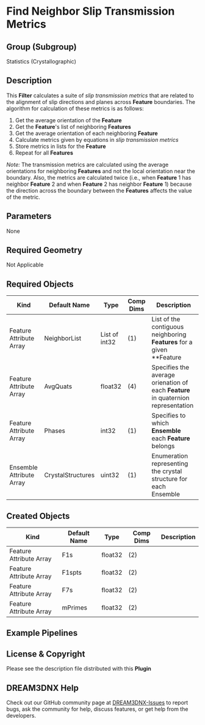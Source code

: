 # Find Neighbor Slip Transmission Metrics

## Group (Subgroup)

Statistics (Crystallographic)

## Description

This **Filter** calculates a suite of *slip transmission metrics* that are related to the alignment of slip directions and planes across **Feature** boundaries.  The algorithm for calculation of these metrics is as follows:

1. Get the average orientation of the **Feature**
2. Get the **Feature**'s list of neighboring **Features**
3. Get the average orientation of each neighboring **Feature**
4. Calculate metrics given by equations in *slip transmission metrics*
5. Store metrics in lists for the **Feature**
6. Repeat for all **Features**

*Note:* The transmission metrics are calculated using the average orientations for neighboring **Features** and not the local orientation near the boundary. Also, the metrics are calculated twice (i.e., when **Feature** 1 has neighbor **Feature** 2 and when **Feature** 2 has neighbor **Feature** 1) because the direction across the boundary between the **Features** affects the value of the metric.
  
## Parameters

None

## Required Geometry

Not Applicable

## Required Objects

| Kind                      | Default Name | Type     | Comp Dims | Description                                 |
|---------------------------|--------------|----------|--------|---------------------------------------------|
| Feature Attribute Array | NeighborList | List of int32 | (1) | List of the contiguous neighboring **Features** for a given **Feature |
| Feature Attribute Array | AvgQuats | float32 | (4) | Specifies the average orienation of each **Feature** in quaternion representation |
| Feature Attribute Array | Phases | int32 | (1) | Specifies to which **Ensemble** each **Feature** belongs |
| Ensemble Attribute Array | CrystalStructures | uint32 | (1) | Enumeration representing the crystal structure for each Ensemble |

## Created Objects

| Kind                      | Default Name | Type     | Comp Dims | Description                                 |
|---------------------------|--------------|----------|--------|---------------------------------------------|
| Feature Attribute Array | F1s | float32 | (2) | |
| Feature Attribute Array | F1spts | float32 | (2) | |
| Feature Attribute Array | F7s | float32 | (2) | |
| Feature Attribute Array | mPrimes | float32 | (2) | |

## Example Pipelines

## License & Copyright

Please see the description file distributed with this **Plugin**

## DREAM3DNX Help

Check out our GitHub community page at [DREAM3DNX-Issues](https://github.com/BlueQuartzSoftware/DREAM3DNX-Issues) to report bugs, ask the community for help, discuss features, or get help from the developers.
